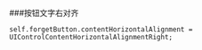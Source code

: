 ###按钮文字右对齐
```
self.forgetButton.contentHorizontalAlignment = UIControlContentHorizontalAlignmentRight;

```